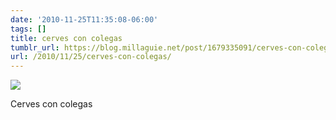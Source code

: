 ```yaml
---
date: '2010-11-25T11:35:08-06:00'
tags: []
title: cerves con colegas
tumblr_url: https://blog.millaguie.net/post/1679335091/cerves-con-colegas
url: /2010/11/25/cerves-con-colegas/
---
```


 ![](/tumblr_files/tumblr_lcfs2hfuXY1qa32dco1_1280.jpg)  

Cerves con colegas